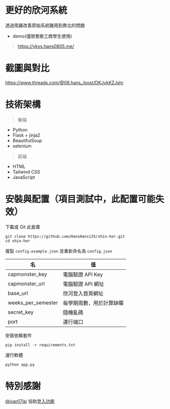 # 更好的欣河系統
透過爬蟲改善原始系統難用到靠北的問題
- demo(僅限鶯歌工商學生使用)
> https://ykvs.hans0805.me/

# 截圖與對比
https://www.threads.com/@08.hans_/post/DKJvkKZJshr

# 技術架構
> 後端
- Python
- Flask + jinja2
- BeautifulSoup
- selenium

> 前端
- HTML
- Tailwind CSS
- JavaScript

# 安裝與配置（項目測試中，此配置可能失效）

下載或 Git 此倉庫
```
git clone https://github.com/HansHans135/shin-her.git
cd shin-her
```


複製 `config.example.json` 並重新命名為 `config.json`

|名|值|
|---|---|
|capmonster_key|電腦驗證 API Key|
|capmonster_url|電腦驗證 API 網址|
|base_url|欣河登入首頁網址|
|weeks_per_semester|每學期周數，用於計算缺曠|
|secret_key|隨機亂碼|
|port|運行端口|

安裝依賴套件
```
pip install -r requirements.txt
```

運行軟體
```
python app.py
```

# 特別感謝
[@ivan17lai](https://github.com/ivan17lai) 協助[登入功能](https://github.com/ivan17lai/shinherpro/blob/main/shinherpro1.1%2Fmain.py)
